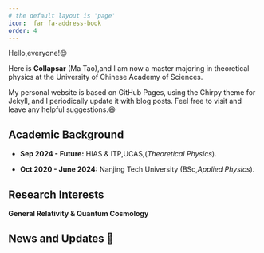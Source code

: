 ```yaml
---
# the default layout is 'page'
icon:  far fa-address-book
order: 4
---
```


Hello,everyone!😊 


Here is **Collapsar** (Ma Tao),and I am now a master majoring in theoretical physics at the University of Chinese Academy of Sciences.

My personal website is based on GitHub Pages, using the Chirpy theme for Jekyll, and I periodically update it with blog posts. Feel free to visit and leave any helpful suggestions.😆



## Academic Background 


- **Sep 2024 - Future:** 
HIAS & ITP,UCAS,(*Theoretical Physics*).

- **Oct 2020 - June 2024:** 
Nanjing Tech University (BSc,*Applied Physics*).


## Research Interests 

**General Relativity & Quantum Cosmology**

## News and Updates 👣
<!-- 
- **June 2024：** I graduated from Nanjing Tech University with an Excellence Bachelor's Degree in Science and was awarded the title of Outstanding Graduate.🎉
-->



